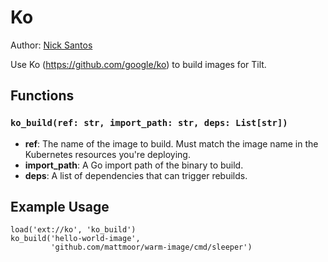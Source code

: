 # Ko

Author: [Nick Santos](https://github.com/nicks)

Use Ko (https://github.com/google/ko) to build images for Tilt.

## Functions

### `ko_build(ref: str, import_path: str, deps: List[str])`

- **ref**: The name of the image to build. Must match the image
   name in the Kubernetes resources you're deploying.
- **import_path**: A Go import path of the binary to build.
- **deps**: A list of dependencies that can trigger rebuilds.

## Example Usage

```
load('ext://ko', 'ko_build')
ko_build('hello-world-image', 
         'github.com/mattmoor/warm-image/cmd/sleeper')
```


